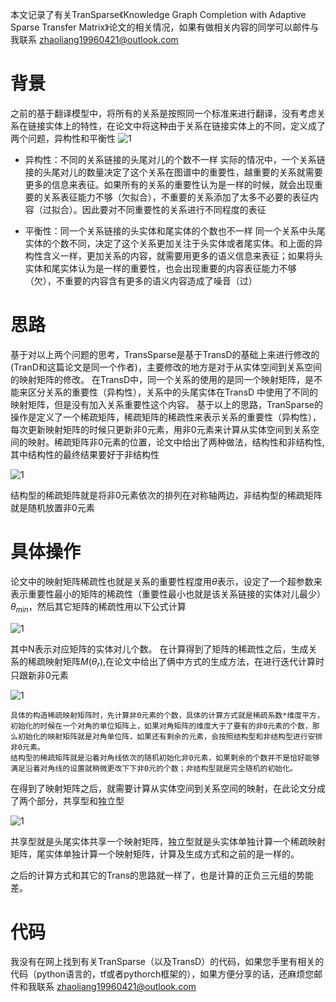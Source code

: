 本文记录了有关TranSparse《Knowledge Graph Completion with Adaptive Sparse Transfer Matrix》论文的相关情况，如果有做相关内容的同学可以邮件与我联系 zhaoliang19960421@outlook.com

# 背景
之前的基于翻译模型中，将所有的关系是按照同一个标准来进行翻译，没有考虑关系在链接实体上的特性，在论文中将这种由于关系在链接实体上的不同，定义成了两个问题，异构性和平衡性
![1](https://note.youdao.com/yws/public/resource/f97529f58c24ed5763a838a3bf7976d1/xmlnote/9B0365A52E3A427B996C2C2CF4D71479/3903)

- 异构性：不同的关系链接的头尾对儿的个数不一样
实际的情况中，一个关系链接的头尾对儿的数量决定了这个关系在图谱中的重要性，越重要的关系就需要更多的信息来表征。如果所有的关系的重要性认为是一样的时候，就会出现重要的关系表征能力不够（欠拟合），不重要的关系添加了太多不必要的表征内容（过拟合）。因此要对不同重要性的关系进行不同程度的表征

- 平衡性：同一个关系链接的头实体和尾实体的个数也不一样
同一个关系中头尾实体的个数不同，决定了这个关系更加关注于头实体或者尾实体。和上面的异构性含义一样，更加关系的内容，就需要用更多的语义信息来表征；如果将头实体和尾实体认为是一样的重要性，也会出现重要的内容表征能力不够（欠），不重要的内容含有更多的语义内容造成了噪音（过）

# 思路
基于对以上两个问题的思考，TransSparse是基于TransD的基础上来进行修改的(TranD和这篇论文是同一个作者)，主要修改的地方是对于从实体空间到关系空间的映射矩阵的修改。
在TransD中，同一个关系的使用的是同一个映射矩阵，是不能来区分关系的重要性（异构性），关系中的头尾实体在TransD
中使用了不同的映射矩阵，但是没有加入关系重要性这个内容。
基于以上的思路，TranSparse的操作是定义了一个稀疏矩阵，稀疏矩阵的稀疏性来表示关系的重要性（异构性），每次更新映射矩阵的时候只更新非0元素，用非0元素来计算从实体空间到关系空间的映射。稀疏矩阵非0元素的位置，论文中给出了两种做法，结构性和非结构性,其中结构性的最终结果要好于非结构性

![1](https://note.youdao.com/yws/public/resource/f97529f58c24ed5763a838a3bf7976d1/xmlnote/AAFCF9B08BE84770984A5D4CEC2E5495/3905)

结构型的稀疏矩阵就是将非0元素依次的排列在对称轴两边，非结构型的稀疏矩阵就是随机放置非0元素

# 具体操作
论文中的映射矩阵稀疏性也就是关系的重要性程度用$\theta$表示，设定了一个超参数来表示重要性最小的矩阵的稀疏性（重要性最小也就是该关系链接的实体对儿最少）$\theta_{min}$，然后其它矩阵的稀疏性用以下公式计算

![1](https://note.youdao.com/yws/public/resource/f97529f58c24ed5763a838a3bf7976d1/xmlnote/AF0C9746E6654E3E96D57A38595A6C05/3907)

其中N表示对应矩阵的实体对儿个数。
在计算得到了矩阵的稀疏性之后，生成关系的稀疏映射矩阵$M(\theta_r)$,在论文中给出了俩中方式的生成方法，在进行迭代计算时只跟新非0元素

![1](https://note.youdao.com/yws/public/resource/f97529f58c24ed5763a838a3bf7976d1/xmlnote/94BD4B5631B34D80885BA5484ED4B437/3909)

    具体的构造稀疏映射矩阵时，先计算非0元素的个数，具体的计算方式就是稀疏系数*维度平方，初始化的时候在一个对角的单位矩阵上，如果对角矩阵的维度大于了要有的非0元素的个数，那么初始化的映射矩阵就是对角单位阵，如果还有剩余的元素，会按照结构型和非结构型进行安排非0元素。
    结构型的稀疏矩阵就是沿着对角线依次的随机初始化非0元素，如果剩余的个数并不是恰好能够满足沿着对角线的设置就稍微更改下下非0元的个数；非结构型就是完全随机的初始化。
在得到了映射矩阵之后，就需要计算从实体空间到关系空间的映射，在此论文分成了两个部分，共享型和独立型

![1](https://note.youdao.com/yws/public/resource/f97529f58c24ed5763a838a3bf7976d1/xmlnote/4E57E0D973744788B124F5B6CD98D5CE/3911)

共享型就是头尾实体共享一个映射矩阵，独立型就是头实体单独计算一个稀疏映射矩阵，尾实体单独计算一个映射矩阵，计算及生成方式和之前的是一样的。

之后的计算方式和其它的Trans的思路就一样了，也是计算的正负三元组的势能差。

# 代码
我没有在网上找到有关TranSparse（以及TransD）的代码，如果您手里有相关的代码（python语言的，tf或者pythorch框架的），如果方便分享的话，还麻烦您邮件和我联系 zhaoliang19960421@outlook.com